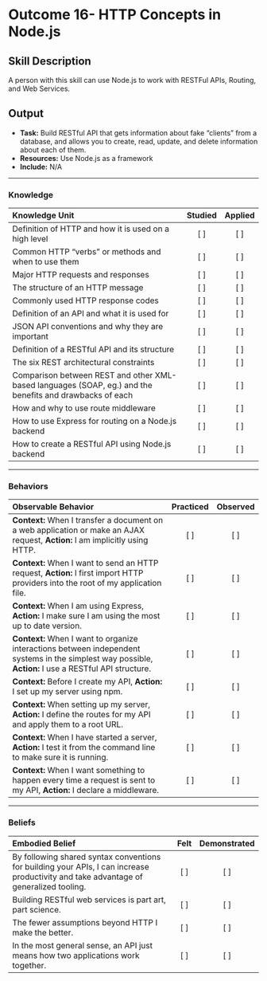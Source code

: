 # Outcome 16- HTTP Concepts in Node.js

## Skill Description
A person with this skill can use Node.js to work with RESTFul APIs, Routing, and Web Services.


## Output 
- **Task:** Build RESTful API that gets information about fake “clients” from a database, and allows you to create, read, update, and delete information about each of them.
- **Resources:** Use Node.js as a framework
- **Include:** N/A 



-------

### Knowledge

| Knowledge Unit   |      Studied      | Applied |
|:-------------|:------------------:|:--------:| 
| Definition of HTTP and how it is used on a high level  | [ ] | [ ] |
| Common HTTP “verbs” or methods and when to use them | [ ] | [ ] |
| Major HTTP requests and responses | [ ] | [ ] |
| The structure of an HTTP message | [ ] | [ ] |
| Commonly used HTTP response codes | [ ] | [ ] |
| Definition of an API and what it is used for | [ ] | [ ] |
| JSON API conventions and why they are important | [ ] | [ ] |
| Definition of a RESTful API and its structure | [ ] | [ ] |
| The six REST architectural constraints | [ ] | [ ] |
| Comparison between REST and other XML-based languages (SOAP, eg.) and the benefits and drawbacks of each | [ ] | [ ] |
| How and why to use route middleware | [ ] | [ ] |
| How to use Express for routing on a Node.js backend | [ ] | [ ] |
| How to create a RESTful API using Node.js backend | [ ] | [ ] |


-------

### Behaviors

| Observable Behavior   |      Practiced      | Observed |
|:-------------|:------------------:|:--------:|
| **Context:** When I transfer a document on a web application or make an AJAX request, **Action:** I am implicitly using HTTP. | [ ] | [ ] |
| **Context:** When I want to send an HTTP request, **Action:** I first import HTTP providers into the root of my application file. | [ ] | [ ] |
| **Context:** When I am using Express, **Action:** I make sure I am using the most up to date version. | [ ] | [ ] |
| **Context:** When I want to organize interactions between independent systems in the simplest way possible, **Action:** I use a RESTful API structure. | [ ] | [ ] |
| **Context:** Before I create my API, **Action:** I set up my server using npm. | [ ] | [ ] |
| **Context:** When setting up my server, **Action:** I define the routes for my API and apply them to a root URL. | [ ] | [ ] |
| **Context:** When I have started a server, **Action:** I test it from the command line to make sure it is running. | [ ] | [ ] |
| **Context:** When I want something to happen every time a request is sent to my API, **Action:** I declare a middleware. | [ ] | [ ] | 



-------

### Beliefs

| Embodied Belief   |      Felt      | Demonstrated |
|:-------------|:------------------:|:--------:|
| By following shared syntax conventions for building your APIs, I can increase productivity and take advantage of generalized tooling. | [ ] | [ ] |
| Building RESTful web services is part art, part science. | [ ] | [ ] |
| The fewer assumptions beyond HTTP I make the better. | [ ] | [ ] |
| In the most general sense, an API just means how two applications work together. | [ ] | [ ] |
